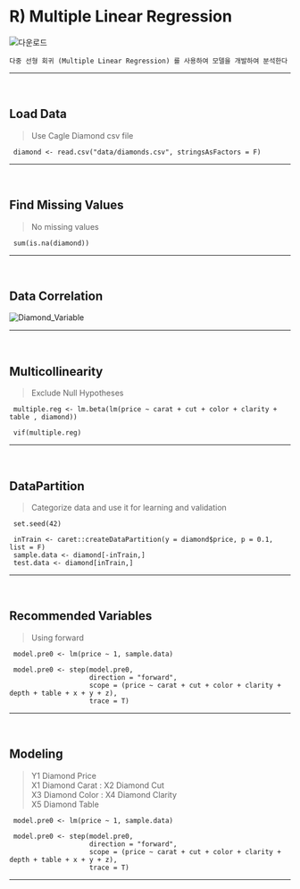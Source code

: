 
# R) Multiple Linear Regression
![다운로드](https://static.wixstatic.com/media/nsplsh_356b48576a595a42343555~mv2_d_5472_3648_s_4_2.jpg/v1/fill/w_740,h_493,al_c,q_90,usm_0.66_1.00_0.01/nsplsh_356b48576a595a42343555~mv2_d_5472_3648_s_4_2.webp)
```
다중 선형 회귀 (Multiple Linear Regression) 를 사용하여 모델을 개발하여 분석한다
```
 - - -
 <br>
 
   
   
 ## Load Data
> Use Cagle Diamond csv file
```
 diamond <- read.csv("data/diamonds.csv", stringsAsFactors = F)
```
 - - -
 <br>

 ## Find Missing Values
 > No missing values
```
 sum(is.na(diamond))
```
 - - -
<br>

 ## Data Correlation
![Diamond_Variable](https://user-images.githubusercontent.com/79243911/108318552-5d41e500-7203-11eb-959e-af175c8365c5.png)
 - - -
<br>

 ## Multicollinearity
 > Exclude Null Hypotheses
```
 multiple.reg <- lm.beta(lm(price ~ carat + cut + color + clarity + table , diamond))

 vif(multiple.reg)
```
 - - -
<br>

 ## DataPartition
 > Categorize data and use it for learning and validation
```
 set.seed(42)
 
 inTrain <- caret::createDataPartition(y = diamond$price, p = 0.1, list = F)
 sample.data <- diamond[-inTrain,]
 test.data <- diamond[inTrain,]
```
 - - -
<br>

 ## Recommended Variables
 > Using forward
```
 model.pre0 <- lm(price ~ 1, sample.data)

 model.pre0 <- step(model.pre0,
                    direction = "forward",
                    scope = (price ~ carat + cut + color + clarity + depth + table + x + y + z),
                    trace = T)
```
 - - -
<br>

 ## Modeling
 > Y1	  Diamond Price <br>
 > X1 	 Diamond  Carat : X2 	 Diamond  Cut<br>
 > X3	  Diamond  Color : X4	  Diamond  Clarity<br>
 > X5	  Diamond  Table <br>
```
 model.pre0 <- lm(price ~ 1, sample.data)

 model.pre0 <- step(model.pre0,
                    direction = "forward",
                    scope = (price ~ carat + cut + color + clarity + depth + table + x + y + z),
                    trace = T)
```
 - - -
<br>
